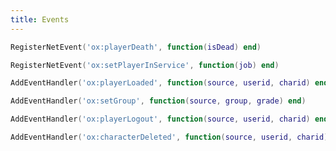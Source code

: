 ```yaml
---
title: Events
---
```


```lua
RegisterNetEvent('ox:playerDeath', function(isDead) end)
```

```lua
RegisterNetEvent('ox:setPlayerInService', function(job) end)
```

```lua
AddEventHandler('ox:playerLoaded', function(source, userid, charid) end)
```

```lua
AddEventHandler('ox:setGroup', function(source, group, grade) end)
```

```lua
AddEventHandler('ox:playerLogout', function(source, userid, charid) end)
```

```lua
AddEventHandler('ox:characterDeleted', function(source, userid, charid) end)
```
